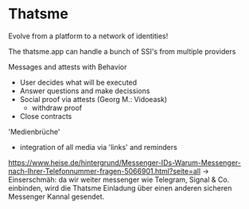 Thatsme
=======

Evolve from a platform to a network of identities!

The thatsme.app can handle a bunch of SSI's from multiple providers

Messages and attests with Behavior
- User decides what will be executed
- Answer questions and make decissions
- Social proof via attests (Georg M.: Vidoeask)
    - withdraw proof 
- Close contracts

'Medienbrüche'
- integration of all media via 'links' and reminders

https://www.heise.de/hintergrund/Messenger-IDs-Warum-Messenger-nach-Ihrer-Telefonnummer-fragen-5066901.html?seite=all
-> Einserschmäh: da wir weiter messenger wie Telegram, Signal & Co. einbinden, wird die Thatsme Einladung über einen anderen sicheren Messenger Kannal gesendet.
